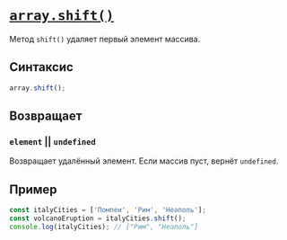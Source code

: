 # [`array.shift()`](../index.md)

Метод `shift()` удаляет первый элемент массива.

## Синтаксис

```js
array.shift();
```

## Возвращает

### `element` || `undefined`

Возвращает удалённый элемент. Если массив пуст, вернёт `undefined`.

## Пример

```js
const italyCities = ['Помпеи', 'Рим', 'Неаполь'];
const volcanoEruption = italyCities.shift();
console.log(italyCities); // ["Рим", "Неаполь"]
```
